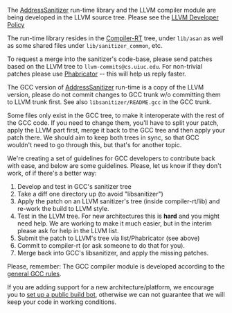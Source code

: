 The [AddressSanitizer](AddressSanitizer) run-time library and the LLVM compiler module are being developed in the LLVM source tree. Please see the [LLVM Developer Policy](http://llvm.org/docs/DeveloperPolicy.html)

The run-time library resides in the [Compiler-RT](http://compiler-rt.llvm.org/) tree, under `lib/asan` as well as some shared files under `lib/sanitizer_common`, etc.

To request a merge into the sanitizer's code-base, please send patches based on the LLVM tree to `llvm-commits@cs.uiuc.edu`. For non-trivial patches please use [Phabricator](http://llvm.org/docs/Phabricator.html) -- this will help us reply faster.

The GCC version of [AddressSanitizer](AddressSanitizer) run-time is a copy of the LLVM version, please do not commit changes to GCC trunk w/o committing them to LLVM trunk first. See also `libsanitizer/README.gcc` in the GCC trunk.

Some files only exist in the GCC tree, to make it interoperate with the rest of the GCC code. If you need to change them, you'll have to split your patch, apply the LLVM part first, merge it back to the GCC tree and then apply your patch there. We should aim to keep both trees in sync, so that GCC wouldn't need to go through this, but that's for another topic.

We're creating a set of guidelines for GCC developers to contribute back with ease, and below are some guidelines. Please, let us know if they don't work, of if there's a better way:

  1. Develop and test in GCC's sanitizer tree
  1. Take a diff one directory up (to avoid "libsanitizer")
  1. Apply the patch on an LLVM sanitizer's tree (inside compiler-rt/lib) and re-work the build to LLVM style.
  1. Test in the LLVM tree. For new architectures this is **hard** and you might need help. We are working to make it much easier, but in the interim please ask for help in the LLVM list.
  1. Submit the patch to LLVM's tree via list/Phabricator (see above)
  1. Commit to compiler-rt (or ask someone to do that for you).
  1. Merge back into GCC's libsanitizer, and apply the missing patches.

Please, remember: The GCC compiler module is developed according to the [general GCC rules](http://gcc.gnu.org/contribute.html).

If you are adding support for a new architecture/platform, we encourage you to [set up a public build bot](http://llvm.org/docs/HowToAddABuilder.html), otherwise we can not guarantee that we will keep your code in working conditions.